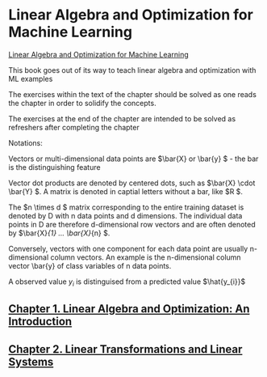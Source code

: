 # Linear Algebra and Optimization for Machine Learning

[Linear Algebra and Optimization for Machine Learning](https://www.amazon.com/Linear-Algebra-Optimization-Machine-Learning/dp/3030403432)

This book goes out of its way to teach linear algebra and optimization with ML examples

The exercises within the text of the chapter should be solved as one reads the chapter in order to solidify the concepts.

The exercises at the end of the chapter are intended to be solved as refreshers after completing the chapter

Notations:

Vectors or multi-dimensional data points are $\bar{X} or \bar{y}  $ - the bar is the distinguishing feature

Vector dot products are denoted by centered dots, such as $\bar{X} \cdot \bar{Y}  $. A matrix is denoted in captial letters without a bar, like $R $.

The $n \times d $ matrix corresponding to the entire training dataset is denoted by D with n data points and d dimensions. The individual data points in D are therefore d-dimensional row vectors and are often denoted by $\bar{X}_{1} ... \bar{X}_{n}  $.

Conversely, vectors with one component for each data point are usually n-dimensional column vectors. An example is the n-dimensional column vector \bar{y} of class variables of n data points.

A observed value $y_{i}$ is distinguised from a predicted value $\hat{y_{i}}$

## [Chapter 1. Linear Algebra and Optimization: An Introduction](./CHAPTER_1.md)

## [Chapter 2. Linear Transformations and Linear Systems](./CHAPTER_2.md)
